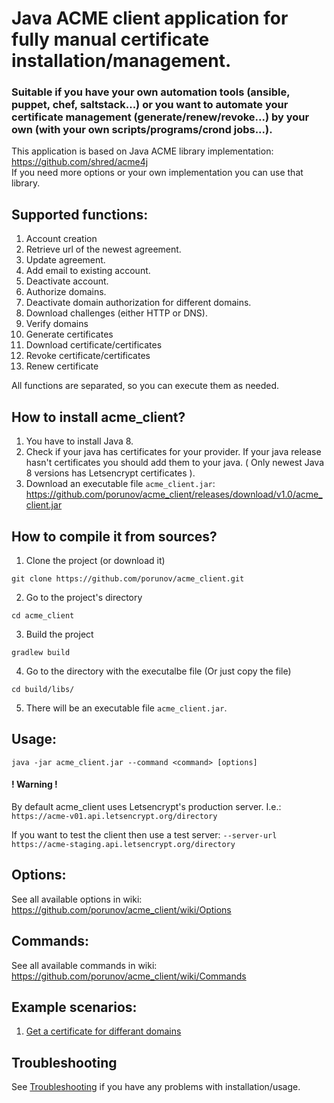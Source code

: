 # Java ACME client application for fully manual certificate installation/management.
### Suitable if you have your own automation tools (ansible, puppet, chef, saltstack...) or you want to automate your certificate management (generate/renew/revoke...) by your own (with your own scripts/programs/crond jobs...).

This application is based on Java ACME library implementation:<br>
https://github.com/shred/acme4j<br>
If you need more options or your own implementation you can use that library.

## Supported functions:
1. Account creation  
2. Retrieve url of the newest agreement.  
3. Update agreement.  
4. Add email to existing account.  
5. Deactivate account.  
6. Authorize domains.  
7. Deactivate domain authorization for different domains.  
8. Download challenges (either HTTP or DNS).  
9. Verify domains  
10. Generate certificates  
11. Download certificate/certificates  
12. Revoke certificate/certificates  
13. Renew certificate  

All functions are separated, so you can execute them as needed.

## How to install acme_client?
1. You have to install Java 8.
2. Check if your java has certificates for your provider. If your java release hasn't certificates you should add them to your java. ( Only newest Java 8 versions has Letsencrypt certificates ).
3. Download an executable file `acme_client.jar`: https://github.com/porunov/acme_client/releases/download/v1.0/acme_client.jar

## How to compile it from sources?
1. Clone the project (or download it) 
  
  ```
  git clone https://github.com/porunov/acme_client.git
  ```
  
2. Go to the project's directory

  ```
  cd acme_client
  ```

3. Build the project

  ```
  gradlew build
  ```

4. Go to the directory with the executalbe file (Or just copy the file) 

  ```
  cd build/libs/
  ```

5. There will be an executable file `acme_client.jar`.

## Usage: 

```
java -jar acme_client.jar --command <command> [options]
```

#### ! Warning !
By default acme_client uses Letsencrypt's production server. I.e.:
`https://acme-v01.api.letsencrypt.org/directory`

If you want to test the client then use a test server:
`--server-url https://acme-staging.api.letsencrypt.org/directory`

## Options:
See all available options in wiki: https://github.com/porunov/acme_client/wiki/Options

## Commands:
See all available commands in wiki: https://github.com/porunov/acme_client/wiki/Commands

## Example scenarios:
1. [Get a certificate for differant domains](https://github.com/porunov/acme_client/wiki/Example-scenarios)

## Troubleshooting
See [Troubleshooting](https://github.com/porunov/acme_client/wiki/Troubleshooting) if you have any problems with installation/usage.
